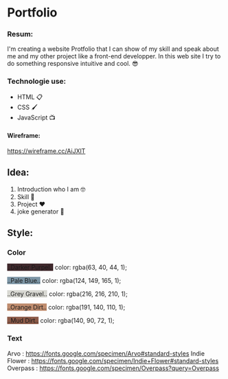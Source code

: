 # Portfolio

### Resum:
I'm creating a website Protfolio that I can show of my skill and speak about me and my other project like a front-end developper. In this web site I try to do something responsive intuitive and cool. 😎

### Technologie use:
- HTML 📋
- CSS 🖌️
- JavaScript 📺

#### Wireframe: 
https://wireframe.cc/AiJXlT

## Idea:
1. Introduction who I am 🤓
2. Skill 💪
3. Project ♥️
4. joke generator 🤡

## Style:
### Color
<span style=" background-color: rgba(63, 40, 44, 1);">..Darker Purpel..</span> color: rgba(63, 40, 44, 1);

<span style="background-color:rgba(124, 149, 165, 1)">..Pale Blue..</span> color: rgba(124, 149, 165, 1);

<span style="background-color:rgba(216, 216, 210, 1)">..Grey Gravel..</span> color: rgba(216, 216, 210, 1);

<span style="background-color:rgba(191, 140, 110, 1)">..Orange Dirt..</span> color: rgba(191, 140, 110, 1);

<span style="background-color:rgba(140, 90, 72, 1)">..Mud Dirt..</span> color: rgba(140, 90, 72, 1);

### Text
Arvo : https://fonts.google.com/specimen/Arvo#standard-styles
Indie Flower : https://fonts.google.com/specimen/Indie+Flower#standard-styles
Overpass : https://fonts.google.com/specimen/Overpass?query=Overpass
